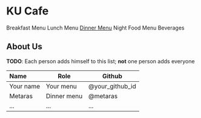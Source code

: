 # KU Cafe

Breakfast Menu
Lunch Menu
[Dinner Menu](Menu.md/#Dinner-Menu) 
Night Food Menu
Beverages

## About Us

**TODO**: Each person adds himself to this list; **not** one person adds everyone

| Name      | Role      | Github   |
|:----------|-----------|----------|
| Your name | Your menu | @your_github_id |
| Metaras | Dinner menu | @metaras |
| ...       | ...       | ...      |
